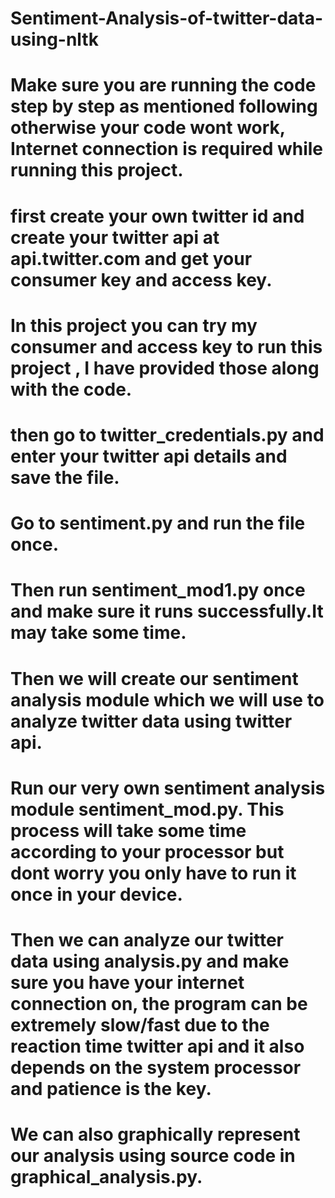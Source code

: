 # Sentiment-Analysis-of-twitter-data-using-nltk

# Make sure you are running the code step by step as mentioned following otherwise your code wont work, Internet connection is required while running this project.

 # first create your own twitter id and create your twitter api at api.twitter.com and get your consumer key and access key.
 
 # In this project you can try my consumer and access key to run this project , I have provided those along with the code.
 
 # then go to twitter_credentials.py and enter your twitter api details and save the file.
 
 # Go to sentiment.py and run the file once.
 
 # Then run sentiment_mod1.py once and make sure it runs successfully.It may take some time.
 
 # Then we will create our sentiment analysis module which we will use to analyze twitter data using twitter api.
 
 # Run our very own sentiment analysis module sentiment_mod.py. This process will take some time according to your processor but dont worry you only have to run it once in your device.
 
 # Then we can analyze our twitter data using analysis.py and make sure you have your internet connection on, the program can be extremely slow/fast due to the reaction time    twitter api and it also depends on the system processor and patience is the key.
 
 # We can also graphically represent our analysis using source code in graphical_analysis.py.
 
 
 
